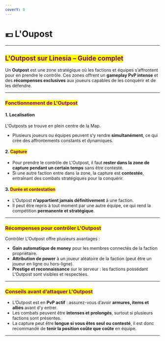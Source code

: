 ```yaml
---
coverY: 0
---
```


# 💶 L'Oupost

***

## <mark style="color:purple;">L'Outpost sur Linesia – Guide complet</mark>

Un **Outpost** est une zone stratégique où les factions et équipes s’affrontent pour en prendre le contrôle. Ces zones offrent un **gameplay PvP intense** et des **récompenses exclusives** aux joueurs capables de les conquérir et de les défendre.

***

### <mark style="color:purple;">Fonctionnement de L'Outpost</mark>

#### 1. Localisation

L'Outposts se trouve en plein centre de la Map.

* Plusieurs joueurs ou équipes peuvent s’y rendre **simultanément**, ce qui crée des affrontements constants et dynamiques.

#### 2. <mark style="color:purple;">Capture</mark>

* Pour prendre le contrôle de L'Outpost, il faut **rester dans la zone de capture pendant un certain temps** sans être contesté.
* Si une autre faction entre dans la zone, la capture est **contestée**, entraînant des combats stratégiques pour la conquérir.

#### 3. <mark style="color:purple;">Durée et contestation</mark>

* L'Outpost **n’appartient jamais définitivement** à une faction.
* Il peut être repris à tout moment par une autre équipe, ce qui rend la compétition **permanente et stratégique**.

***

### <mark style="color:purple;">Récompenses pour contrôler L'Outpost</mark>

Contrôler L'Outpost offre plusieurs avantages :

* **Gain automatique de money** pour les membres connectés de la faction propriétaire.
* **Attribution de power** à un joueur aléatoire de la faction (peut être un joueur en ligne ou hors-ligne).
* **Prestige et reconnaissance** sur le serveur : les factions possédant L'Outpost sont visibles et respectées.

***

### <mark style="color:purple;">Conseils avant d’attaquer L'Outpost</mark>

* L’Outpost est en **PvP actif** : assurez-vous d’avoir **armures, items et alliés** avant d’y entrer.
* Les combats peuvent être **intenses et prolongés**, surtout si plusieurs factions sont présentes.
* La capture peut être **longue si vous êtes seul ou contesté**, il est donc recommandé de **tenir la position coûte que coûte** en équipe.

***
